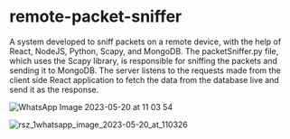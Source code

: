 # remote-packet-sniffer

A system developed to sniff packets on a remote device, with the help of React, NodeJS, Python, Scapy, and MongoDB. The packetSniffer.py file, which uses the Scapy library, is responsible for sniffing the packets and sending it to MongoDB. The server listens to the requests made from the client side React application to fetch the data from the database live and send it as the response.

![WhatsApp Image 2023-05-20 at 11 03 54](https://github.com/VarunSambanni/remote-packet-sniffer/assets/87132174/6d85ac18-7647-4a5d-9c30-24f378df0b92)

![rsz_1whatsapp_image_2023-05-20_at_110326](https://github.com/VarunSambanni/remote-packet-sniffer/assets/87132174/79bd23de-d6c4-4014-898f-99d8c85442f2)
